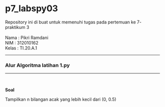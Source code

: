 # p7_labspy03
Repository ini di buat untuk memenuhi tugas pada pertemuan ke 7- praktikum 3 <br><br>
Nama    : Pikri Ramdani<br>
NIM     : 312010162<br>
Kelas   : TI.20.A.1<br>
<hr>

### Alur Algoritma latihan 1.py
<hr>
<br>

**Soal**
   
   Tampilkan n bilangan acak yang lebih kecil dari (0, 0.5)
    
    
    
    
